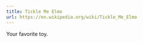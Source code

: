 ```yaml
---
title: Tickle Me Elmo
url: https://en.wikipedia.org/wiki/Tickle_Me_Elmo
---
```


Your favorite toy.
